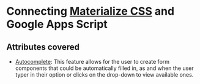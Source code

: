 # Connecting [Materialize CSS](https://materializecss.com) and Google Apps Script

## Attributes covered
- [Autocomplete](https://materializecss.com/autocomplete.html): This feature allows for the user to create form components that could be automatically filled in, as and when the user typer in their option or clicks on the drop-down to view available ones.
